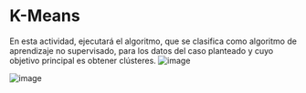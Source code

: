 # K-Means
En esta actividad, ejecutará el algoritmo, que se clasifica como algoritmo de aprendizaje no supervisado, para los datos del caso planteado y cuyo objetivo principal es obtener clústeres.
![image](https://github.com/user-attachments/assets/fd67bd2a-5d40-40bd-9100-1aed372eebfb)


![image](https://senaplus.co/wp-content/uploads/2024/08/logo-sena-verde-png.png)
